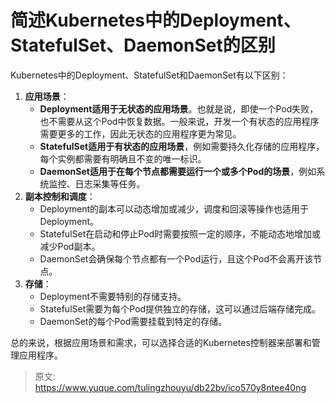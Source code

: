 # 简述Kubernetes中的Deployment、StatefulSet、DaemonSet的区别

Kubernetes中的Deployment、StatefulSet和DaemonSet有以下区别：

1. **应用场景**：
   - **Deployment适用于无状态的应用场景**。也就是说，即使一个Pod失败，也不需要从这个Pod中恢复数据。一般来说，开发一个有状态的应用程序需要更多的工作，因此无状态的应用程序更为常见。
   - **StatefulSet适用于有状态的应用场景**，例如需要持久化存储的应用程序，每个实例都需要有明确且不变的唯一标识。
   - **DaemonSet适用于在每个节点都需要运行一个或多个Pod的场景**，例如系统监控、日志采集等任务。
2. **副本控制和调度**：
   - Deployment的副本可以动态增加或减少，调度和回滚等操作也适用于Deployment。
   - StatefulSet在启动和停止Pod时需要按照一定的顺序，不能动态地增加或减少Pod副本。
   - DaemonSet会确保每个节点都有一个Pod运行，且这个Pod不会离开该节点。
3. **存储**：
   - Deployment不需要特别的存储支持。
   - StatefulSet需要为每个Pod提供独立的存储，这可以通过后端存储完成。
   - DaemonSet的每个Pod需要挂载到特定的存储。

总的来说，根据应用场景和需求，可以选择合适的Kubernetes控制器来部署和管理应用程序。


> 原文: <https://www.yuque.com/tulingzhouyu/db22bv/ico570y8ntee40ng>
